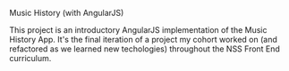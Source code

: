 Music History (with AngularJS)

This project is an introductory AngularJS implementation of the Music History App. It's the final iteration of a project my cohort worked on (and refactored as we learned new techologies) throughout the NSS Front End curriculum.